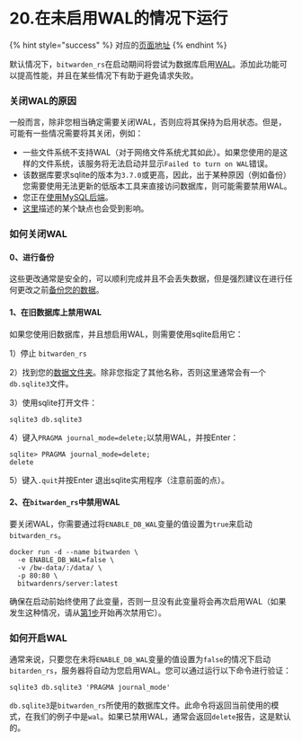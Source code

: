 # 20.在未启用WAL的情况下运行

{% hint style="success" %}
对应的[页面地址](https://github.com/dani-garcia/bitwarden_rs/wiki/Running-without-WAL-enabled)
{% endhint %}

默认情况下，`bitwarden_rs`在启动期间将尝试为数据库启用[WAL](https://sqlite.org/wal.html)。添加此功能可以提高性能，并且在某些情况下有助于避免请求失败。

### 关闭WAL的原因

一般而言，除非您相当确定需要关闭WAL，否则应将其保持为启用状态。但是，可能有一些情况需要将其关闭，例如：

* 一些文件系统不支持WAL（对于网络文件系统尤其如此）。如果您使用的是这样的文件系统，该服务将无法启动并显示`Failed to turn on WAL`错误。
* 该数据库要求sqlite的版本为`3.7.0`或更高，因此，出于某种原因（例如备份）您需要使用无法更新的低版本工具来直接访问数据库，则可能需要禁用WAL。
* 您正在[使用MySQL后端](using-the-mysql-backend.md)。
* [这里](https://sqlite.org/wal.html#advantages)描述的某个缺点也会受到影响。

### 如何关闭WAL

#### 0、进行备份

这些更改通常是安全的，可以顺利完成并且不会丢失数据，但是强烈建议在进行任何更改之前[备份您的数据](../other-information/backing-up-your-vault.md)。

#### 1、在旧数据库上禁用WAL

如果您使用旧数据库，并且想启用WAL，则需要使用sqlite启用它：

1）停止 `bitwarden_rs`

2）找到您的[数据文件夹](changing-persistent-data-location.md)。除非您指定了其他名称，否则这里通常会有一个`db.sqlite3`文件。

3）使用sqlite打开文件：

```text
sqlite3 db.sqlite3
```

4）键入`PRAGMA journal_mode=delete;`以禁用WAL，并按Enter：

```text
sqlite> PRAGMA journal_mode=delete;
delete
```

5）键入`.quit`并按Enter 退出sqlite实用程序（注意前面的点）。

#### 2、在`bitwarden_rs`中禁用WAL 

要关闭WAL，你需要通过将`ENABLE_DB_WAL`变量的值设置为`true`来启动`bitwarden_rs`。

```text
docker run -d --name bitwarden \
  -e ENABLE_DB_WAL=false \
  -v /bw-data/:/data/ \
  -p 80:80 \
  bitwardenrs/server:latest
```

确保在启动前始终使用了此变量，否则一旦没有此变量将会再次启用WAL（如果发生这种情况，请从[第1步](running-without-wal-enabled.md#1-zai-jiu-shu-ju-ku-shang-jin-yong-wal)开始再次禁用它）。

### 如何开启WAL

通常来说，只要您在未将`ENABLE_DB_WAL`变量的值设置为`false`的情况下启动`bitarden_rs`，服务器将自动为您启用WAL。您可以通过运行以下命令进行验证：

```text
sqlite3 db.sqlite3 'PRAGMA journal_mode'
```

`db.sqlite3`是`bitwarden_rs`所使用的数据库文件。此命令将返回当前使用的模式，在我们的例子中是`wal`。如果已禁用WAL，通常会返回`delete`报告，这是默认的。

